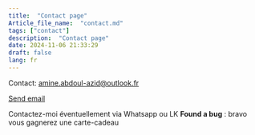 ```yaml
--- 
title:  "Contact page"
Article_file_name:  "contact.md"
tags: ["contact"]
description:  "Contact page"
date: 2024-11-06 21:33:29
draft: false 
lang: fr
---
```



Contact: amine.abdoul-azid@outlook.fr 

<p><a href="mailto:amine.abdoul-azid@outlook.fr">Send email</a></p>

Contactez-moi éventuellement via Whatsapp ou LK
**Found a bug** : bravo vous gagnerez une carte-cadeau

